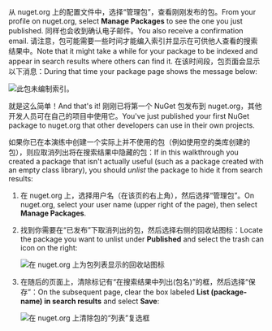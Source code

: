 <span data-ttu-id="26993-101">从 nuget.org 上的配置文件中，选择“管理包”，查看刚刚发布的包。</span><span class="sxs-lookup"><span data-stu-id="26993-101">From your profile on nuget.org, select **Manage Packages** to see the one you just published.</span></span> <span data-ttu-id="26993-102">同样也会收到确认电子邮件。</span><span class="sxs-lookup"><span data-stu-id="26993-102">You also receive a confirmation email.</span></span> <span data-ttu-id="26993-103">请注意，包可能需要一些时间才能编入索引并显示在可供他人查看的搜索结果中。</span><span class="sxs-lookup"><span data-stu-id="26993-103">Note that it might take a while for your package to be indexed and appear in search results where others can find it.</span></span> <span data-ttu-id="26993-104">在该时间段，包页面会显示以下消息：</span><span class="sxs-lookup"><span data-stu-id="26993-104">During that time your package page shows the message below:</span></span>

![此包未编制索引。](../media/QS_Create-03-NotIndexed.png)

<span data-ttu-id="26993-107">就是这么简单！</span><span class="sxs-lookup"><span data-stu-id="26993-107">And that's it!</span></span> <span data-ttu-id="26993-108">刚刚已将第一个 NuGet 包发布到 nuget.org，其他开发人员可在自己的项目中使用它。</span><span class="sxs-lookup"><span data-stu-id="26993-108">You've just published your first NuGet package to nuget.org that other developers can use in their own projects.</span></span>

<span data-ttu-id="26993-109">如果你已在本演练中创建一个实际上并不使用的包（例如使用空的类库创建的包），则应取消列出将在搜索结果中隐藏的包：</span><span class="sxs-lookup"><span data-stu-id="26993-109">If in this walkthrough you created a package that isn't actually useful (such as a package created with an empty class library), you should *unlist* the package to hide it from search results:</span></span>

1. <span data-ttu-id="26993-110">在 nuget.org 上，选择用户名（在该页的右上角），然后选择“管理包”。</span><span class="sxs-lookup"><span data-stu-id="26993-110">On nuget.org, select your user name (upper right of the page), then select **Manage Packages**.</span></span>

1. <span data-ttu-id="26993-111">找到你需要在“已发布”下取消列出的包，然后选择右侧的回收站图标：</span><span class="sxs-lookup"><span data-stu-id="26993-111">Locate the package you want to unlist under **Published** and select the trash can icon on the right:</span></span>

    ![在 nuget.org 上为包列表显示的回收站图标](../media/qs_create-vs-03-trash-can.png)

1. <span data-ttu-id="26993-113">在随后的页面上，清除标记有“在搜索结果中列出(包名)”的框，然后选择“保存”：</span><span class="sxs-lookup"><span data-stu-id="26993-113">On the subsequent page, clear the box labeled **List (package-name) in search results** and select **Save**:</span></span>

    ![在 nuget.org 上清除包的“列表”复选框](../media/qs_create-vs-04-unlist.png)
